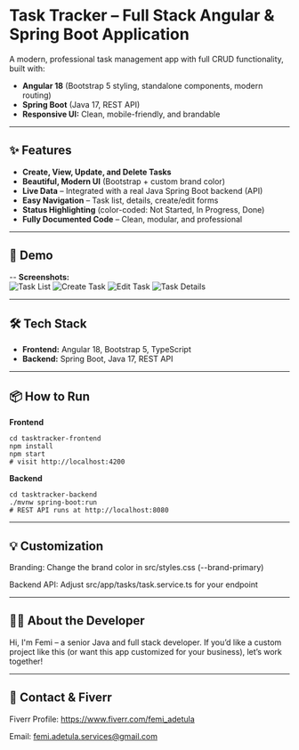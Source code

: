 # Task Tracker – Full Stack Angular & Spring Boot Application

A modern, professional task management app with full CRUD functionality, built with:
- **Angular 18** (Bootstrap 5 styling, standalone components, modern routing)
- **Spring Boot** (Java 17, REST API)
- **Responsive UI:** Clean, mobile-friendly, and brandable

---

## ✨ Features

- **Create, View, Update, and Delete Tasks**
- **Beautiful, Modern UI** (Bootstrap + custom brand color)
- **Live Data** – Integrated with a real Java Spring Boot backend (API)
- **Easy Navigation** – Task list, details, create/edit forms
- **Status Highlighting** (color-coded: Not Started, In Progress, Done)
- **Fully Documented Code** – Clean, modular, and professional

---

## 🚀 Demo

-- **Screenshots:**  
  ![Task List](path/to/task-list-screenshot.png)
  ![Create Task](path/to/create-task-screenshot.png)
  ![Edit Task](path/to/edit-task-screenshot.png)
  ![Task Details](path/to/task-details-screenshot.png)

---

## 🛠️ Tech Stack

- **Frontend:** Angular 18, Bootstrap 5, TypeScript
- **Backend:** Spring Boot, Java 17, REST API

---

## 📦 How to Run

**Frontend**
```
cd tasktracker-frontend
npm install
npm start
# visit http://localhost:4200
```

**Backend**
```
cd tasktracker-backend
./mvnw spring-boot:run
# REST API runs at http://localhost:8080
```

---

## 💡 Customization
Branding: Change the brand color in src/styles.css (--brand-primary)

Backend API: Adjust src/app/tasks/task.service.ts for your endpoint

---

## 🙋‍♂️ About the Developer
Hi, I'm Femi – a senior Java and full stack developer.
If you’d like a custom project like this (or want this app customized for your business), let’s work together!

---

## 📧 Contact & Fiverr
Fiverr Profile: https://www.fiverr.com/femi_adetula

Email: femi.adetula.services@gmail.com
